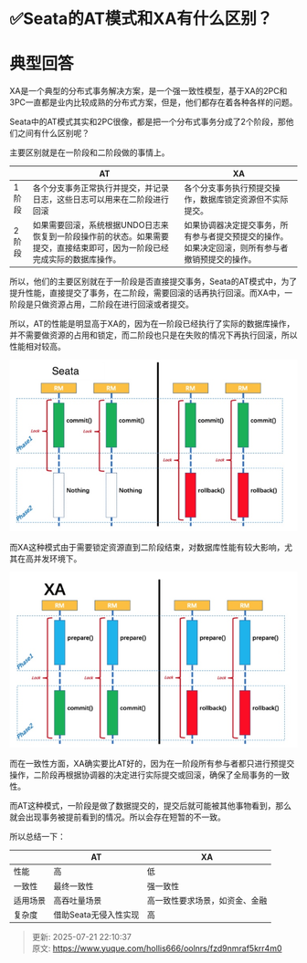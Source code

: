 # ✅Seata的AT模式和XA有什么区别？

# 典型回答


XA是一个典型的分布式事务解决方案，是一个强一致性模型，基于XA的2PC和3PC一直都是业内比较成熟的分布式方案，但是，他们都存在着各种各样的问题。



Seata中的AT模式其实和2PC很像，都是把一个分布式事务分成了2个阶段，那他们之间有什么区别呢？



主要区别就是在一阶段和二阶段做的事情上。

| | AT | XA |
| --- | --- | --- |
| 1阶段 | 各个分支事务正常执行并提交，并记录日志，这些日志可以用来在二阶段进行回滚 | 各个分支事务执行预提交操作，数据库锁定资源但不实际提交。 |
| 2阶段 | 如果需要回滚，系统根据UNDO日志来恢复到一阶段操作前的状态。如果需要提交，直接结束即可，因为一阶段已经完成实际的数据库操作。 | 如果协调器决定提交事务，所有参与者提交预提交的操作。如果决定回滚，则所有参与者撤销预提交的操作。 |




所以，他们的主要区别就在于一阶段是否直接提交事务，Seata的AT模式中，为了提升性能，直接提交了事务，在二阶段，需要回滚的话再执行回滚。而XA中，一阶段是只做资源占用，二阶段在进行回滚或者提交。



所以，AT的性能是明显高于XA的，因为在一阶段已经执行了实际的数据库操作，并不需要做资源的占用和锁定，而二阶段也只是在失败的情况下再执行回滚，所以性能相对较高。



![17187877341161.jpg](./img/4o3Q0ng76PADrOdE/1753364823889-8e773a65-4a6f-4bbe-a0a9-6ebfa9a6ab72-584767.jpeg)



而XA这种模式由于需要锁定资源直到二阶段结束，对数据库性能有较大影响，尤其在高并发环境下。



![17187877283965.jpg](./img/4o3Q0ng76PADrOdE/1753364823910-114add14-059b-4f24-ad24-14a60d20c662-567431.jpeg)



而在一致性方面，XA确实要比AT好的，因为在一阶段所有参与者都只进行预提交操作，二阶段再根据协调器的决定进行实际提交或回滚，确保了全局事务的一致性。



而AT这种模式，一阶段是做了数据提交的，提交后就可能被其他事物看到，那么就会出现事务被提前看到的情况。所以会存在短暂的不一致。



所以总结一下：

| | AT | XA |
| --- | --- | --- |
| 性能 | 高 | 低 |
| 一致性 | 最终一致性 | 强一致性 |
| 适用场景 | 高吞吐量场景 | 高一致性要求场景，如资金、金融 |
| 复杂度 | 借助Seata无侵入性实现 | 高 |




> 更新: 2025-07-21 22:10:37  
> 原文: <https://www.yuque.com/hollis666/oolnrs/fzd9nmraf5krr4m0>
